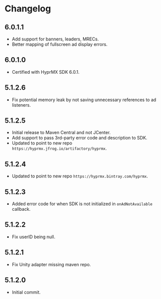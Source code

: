 # Changelog

## 6.0.1.1
* Add support for banners, leaders, MRECs.
* Better mapping of fullscreen ad display errors.

## 6.0.1.0
* Certified with HyprMX SDK 6.0.1.

## 5.1.2.6
* Fix potential memory leak by not saving unnecessary references to ad listeners.

## 5.1.2.5
* Initial release to Maven Central and not JCenter.
* Add support to pass 3rd-party error code and description to SDK.
* Updated to point to new repo `https://hyprmx.jfrog.io/artifactory/hyprmx`.

## 5.1.2.4
* Updated to point to new repo `https://hyprmx.bintray.com/hyprmx`.

## 5.1.2.3
* Added error code for when SDK is not initialized in `onAdNotAvailable` callback.

## 5.1.2.2
* Fix userID being null.

## 5.1.2.1
* Fix Unity adapter missing maven repo.

## 5.1.2.0
* Initial commit.

